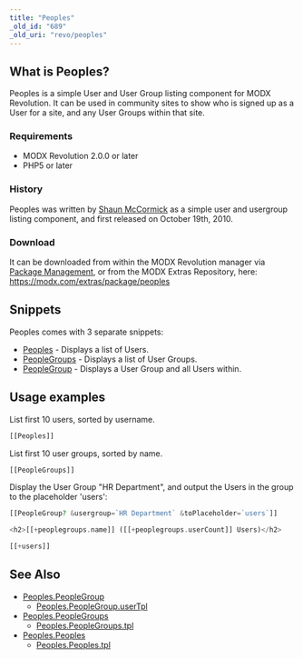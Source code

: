 ```yaml
---
title: "Peoples"
_old_id: "689"
_old_uri: "revo/peoples"
---
```


## What is Peoples?

Peoples is a simple User and User Group listing component for MODX Revolution. It can be used in community sites to show who is signed up as a User for a site, and any User Groups within that site.

### Requirements

- MODX Revolution 2.0.0 or later
- PHP5 or later

### History

Peoples was written by [Shaun McCormick](https://github.com/splittingred) as a simple user and usergroup listing component, and first released on October 19th, 2010.

### Download

It can be downloaded from within the MODX Revolution manager via [Package Management](developing-in-modx/advanced-development/package-management "Package Management"), or from the MODX Extras Repository, here: <https://modx.com/extras/package/peoples>

## Snippets

Peoples comes with 3 separate snippets:

- [Peoples](extras/peoples/peoples "Peoples.Peoples") - Displays a list of Users.
- [PeopleGroups](extras/peoples/peoples.peoplegroups "Peoples.PeopleGroups") - Displays a list of User Groups.
- [PeopleGroup](extras/peoples/peoples.peoplegroup "Peoples.PeopleGroup") - Displays a User Group and all Users within.

## Usage examples

List first 10 users, sorted by username.

``` php
[[Peoples]]
```

List first 10 user groups, sorted by name.

``` php
[[PeopleGroups]]
```

Display the User Group "HR Department", and output the Users in the group to the placeholder 'users':

``` php
[[PeopleGroup? &usergroup=`HR Department` &toPlaceholder=`users`]]

<h2>[[+peoplegroups.name]] ([[+peoplegroups.userCount]] Users)</h2>

[[+users]]
```

## See Also

- [Peoples.PeopleGroup](extras/peoples/peoples.peoplegroup)
    - [Peoples.PeopleGroup.userTpl](extras/peoples/peoples.peoplegroup/usertpl)
- [Peoples.PeopleGroups](extras/peoples/peoples.peoplegroups)
    - [Peoples.PeopleGroups.tpl](extras/peoples/peoples.peoplegroups/tpl)
- [Peoples.Peoples](extras/peoples/peoples)
    - [Peoples.Peoples.tpl](extras/peoples/peoples/tpl)
